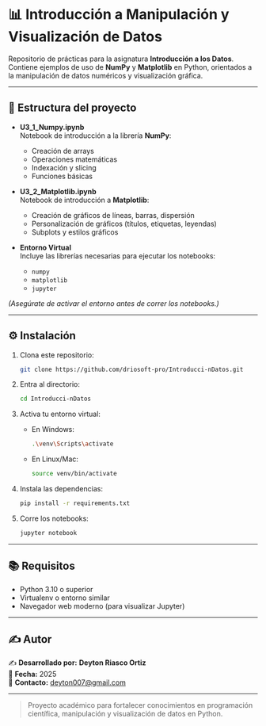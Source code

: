 # 📊 Introducción a Manipulación y Visualización de Datos

Repositorio de prácticas para la asignatura **Introducción a los Datos**.  
Contiene ejemplos de uso de **NumPy** y **Matplotlib** en Python, orientados a la manipulación de datos numéricos y visualización gráfica.

---

## 📁 Estructura del proyecto

- **U3_1_Numpy.ipynb**  
  Notebook de introducción a la librería **NumPy**:
  - Creación de arrays
  - Operaciones matemáticas
  - Indexación y slicing
  - Funciones básicas

- **U3_2_Matplotlib.ipynb**  
  Notebook de introducción a **Matplotlib**:
  - Creación de gráficos de líneas, barras, dispersión
  - Personalización de gráficos (títulos, etiquetas, leyendas)
  - Subplots y estilos gráficos

- **Entorno Virtual**  
  Incluye las librerías necesarias para ejecutar los notebooks:
  - `numpy`
  - `matplotlib`
  - `jupyter`

*(Asegúrate de activar el entorno antes de correr los notebooks.)*

---

## ⚙️ Instalación

1. Clona este repositorio:
   ```bash
   git clone https://github.com/driosoft-pro/Introducci-nDatos.git
   ```
2. Entra al directorio:
   ```bash
   cd Introducci-nDatos
   ```
3. Activa tu entorno virtual:
   - En Windows:
     ```bash
     .\venv\Scripts\activate
     ```
   - En Linux/Mac:
     ```bash
     source venv/bin/activate
     ```

4. Instala las dependencias:
   ```bash
   pip install -r requirements.txt
   ```

5. Corre los notebooks:
   ```bash
   jupyter notebook
   ```

---

## 📚 Requisitos

- Python 3.10 o superior
- Virtualenv o entorno similar
- Navegador web moderno (para visualizar Jupyter)

---

## ✍️ Autor

✍️ **Desarrollado por:** **Deyton Riasco Ortiz**  
📅 **Fecha:** 2025  
📧 **Contacto:** [deyton007@gmail.com](mailto:deyton007@gmail.com)

---

> Proyecto académico para fortalecer conocimientos en programación científica, manipulación y visualización de datos en Python.